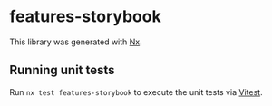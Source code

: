 # features-storybook

This library was generated with [Nx](https://nx.dev).

## Running unit tests

Run `nx test features-storybook` to execute the unit tests via [Vitest](https://vitest.dev/).
